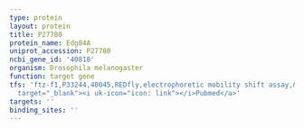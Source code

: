 ```yaml
---
type: protein
layout: protein
title: P27780
protein_name: Edg84A
uniprot_accession: P27780
ncbi_gene_id: '40818'
organism: Drosophila melanogaster
function: target gene
tfs: 'ftz-f1,P33244,40045,REDfly,electrophoretic mobility shift assay,&ensp;<a href="https://www.ncbi.nlm.nih.gov/pubmed/?term=8887679%5Buid%5D"
  target="_blank"><i uk-icon="icon: link"></i>Pubmed</a>'
targets: ''
binding_sites: ''
---
```

